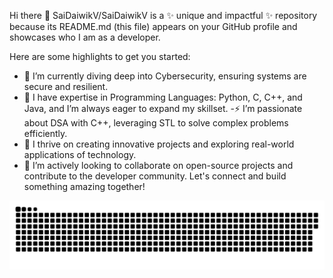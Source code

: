 Hi there 👋
SaiDaiwikV/SaiDaiwikV is a ✨ unique and impactful ✨ repository because its README.md (this file) appears on your GitHub profile and showcases who I am as a developer.

Here are some highlights to get you started:

- 🔭 I’m currently diving deep into Cybersecurity, ensuring systems are secure and resilient.
- 🌱 I have expertise in Programming Languages: Python, C, C++, and Java, and I’m always eager to expand my skillset.
-⚡ I’m passionate about DSA with C++, leveraging STL to solve complex problems efficiently.
- 🚀 I thrive on creating innovative projects and exploring real-world applications of technology.
- 🤝 I’m actively looking to collaborate on open-source projects and contribute to the developer community.
Let's connect and build something amazing together!


<!-- GITHUB STATS  -->

<!-- https://github-readme-stats.vercel.app/api?username=anuraghazra&show_icons=true&theme=transparent -->

<!-- MOST USED LANGUAGE  -->
<!-- <img align="right" alt="anonys6's GitHub Stats" src="https://github-readme-stats.vercel.app/api/top-langs/?username=SaiDaiwikV" /> -->

<a href=#><img src="contributions.svg"></a>
<!---
anonys6/anonys6 is a ✨ special ✨ repository because its `README.md` (this file) appears on your GitHub profile.
You can click the Preview link to take a look at your changes.
--->


